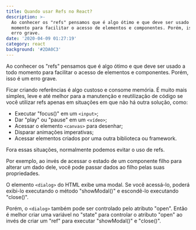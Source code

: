 ```yaml
---
title: Quando usar Refs no React?
description: >-
  Ao conhecer os "refs" pensamos que é algo ótimo e que deve ser usado a todo
  momento para facilitar o acesso de elementos e componentes. Porém, isso é um
  erro grave.
date: '2020-04-09 01:27:19'
category: react
background: '#2DA0C3'
---
```

Ao conhecer os "refs" pensamos que é algo ótimo e que deve ser usado a todo momento para facilitar o acesso de elementos e componentes. Porém, isso é um erro grave.

Ficar criando referências é algo custoso e consome memória. É muito mais simples, leve e até melhor para a manutenção e reutilização de código se você utilizar refs apenas em situações em que não há outra solução, como:

* Executar "focus()" em um `<input>`;
* Dar "play" ou "pause" em um `<vídeo>`;
* Acessar o elemento `<canvas>` para desenhar;
* Disparar animações imperativas;
* Acessar elementos criados por uma outra biblioteca ou framework.

Fora essas situações, normalmente podemos evitar o uso de refs.

Por exemplo, ao invés de acessar o estado de um componente filho para alterar um dado dele, você pode passar dados ao filho pelas suas propriedades.

O elemento `<dialog>` do HTML exibe uma modal. Se você acessá-lo, poderá exibi-lo executando o método "showModal()" e escondê-lo executando "close()".

Porém, o `<dialog>` também pode ser controlado pelo atributo "open". Então é melhor criar uma variável no "state" para controlar o atributo "open" ao invés de criar um "ref" para executar "showModal()" e "close()".